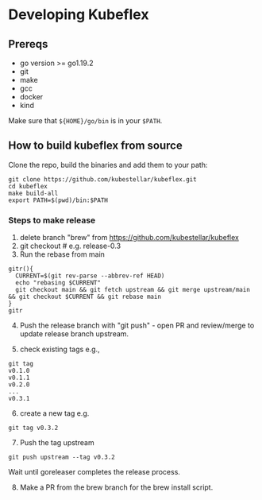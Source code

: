 # Developing Kubeflex

## Prereqs

- go version >= go1.19.2 
- git
- make 
- gcc
- docker
- kind

Make sure that `${HOME}/go/bin` is in your `$PATH`.

## How to build kubeflex from source

Clone the repo, build the binaries and add them to your path:

```shell
git clone https://github.com/kubestellar/kubeflex.git
cd kubeflex
make build-all
export PATH=$(pwd)/bin:$PATH
```
### Steps to make release

1. delete branch "brew" from https://github.com/kubestellar/kubeflex 
2. git checkout <release branch> # e.g. release-0.3
3. Run the rebase from main
```
gitr(){
  CURRENT=$(git rev-parse --abbrev-ref HEAD)
  echo "rebasing $CURRENT"
  git checkout main && git fetch upstream && git merge upstream/main && git checkout $CURRENT && git rebase main
}
gitr
```
4. Push the release branch with "git push" - open PR and review/merge to update release branch upstream.

5. check existing tags e.g.,
```
git tag 
v0.1.0
v0.1.1
v0.2.0
...
v0.3.1
```
6. create a new tag e.g.
```
git tag v0.3.2
```
7. Push the tag upstream
```
git push upstream --tag v0.3.2
```
Wait until goreleaser completes the release process.

8. Make a PR from the brew branch for the brew install script.